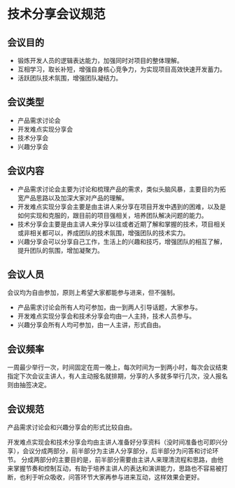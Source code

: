 # 技术分享会议规范

## 会议目的

+ 锻炼开发人员的逻辑表达能力，加强同时对项目的整体理解。
+ 互相学习，取长补短，增强自身核心竞争力，为实现项目高效快速开发蓄力。
+ 活跃团队技术氛围，增强团队凝结力。

## 会议类型

+ 产品需求讨论会
+ 开发难点实现分享会
+ 技术分享会
+ 兴趣分享会

## 会议内容

+ 产品需求讨论会主要为讨论和梳理产品的需求，类似头脑风暴，主要目的为拓宽产品思路以及加深大家对产品的理解。
+ 开发难点实现分享会主要是由主讲人来分享在项目开发中遇到的困难，以及是如何实现和克服的，跟目前的项目强相关，培养团队解决问题的能力。
+ 技术分享会主要是由主讲人来分享以往或者近期了解和掌握的技术，项目相关或非相关都可以，养成团队的技术氛围，增强团队的技术实力。
+ 兴趣分享会可以分享自己工作，生活上的兴趣和技巧，增强团队的相互了解，提升团队的氛围，增加凝聚力。

## 会议人员

会议均为自由参加，原则上希望大家都能参与进来，但不强制。

+ 产品需求讨论会所有人均可参加，由一到两人引导话题，大家参与。
+ 开发难点实现分享会和技术分享会均由一人主持，技术人员参与。
+ 兴趣分享会所有人均可参加，由一人主讲，形式自由。

## 会议频率

一周最少举行一次，时间固定在周一晚上，每次时间为一到两小时，每次会议结束指定下次会议主讲人，有人主动报名就排期，分享的人多就多举行几次，没人报名则由抽签决定。

## 会议规范

产品需求讨论会和兴趣分享会的形式比较自由。

开发难点实现会和技术分享会均由主讲人准备好分享资料（没时间准备也可即兴分享），会议分成两部分，前半部分为主讲人分享部分，后半部分为问答和讨论环节。
分成两部分的主要目的是，前半部分需要由主讲人来理清流程和思路，由他来掌握节奏和控制互动，有助于培养主讲人的表达和演讲能力，思路也不容易被打断，也利于听众吸收，问答环节大家再参与进来互动，这样效果会更好。